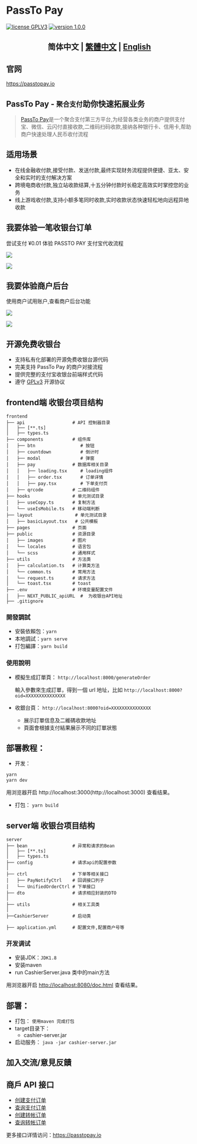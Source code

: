 # PassTo Pay

<p>
<a href="https://www.gnu.org/licenses/gpl-3.0.html"><img src="https://img.shields.io/badge/license-GPLV3-blue" alt="license GPLV3"></a>
<a href="https://github.com/assimon/dujiaoka/releases/tag/1.0.0"><img src="https://img.shields.io/badge/version-1.0.0-red" alt="version 1.0.0"></a>
</p>
<h2 align="center"> 简体中文 | <a href="README_hk.md">繁體中文</a>  | <a href="README.md">English</a></h2>

## 官网
https://passtopay.io

## PassTo Pay - `聚合支付`助你快速拓展业务

> [PassTo Pay](https://passtopay.io)是一个聚合支付第三方平台,为经营各类业务的商户提供支付宝、微信、云闪付直接收款,二维码扫码收款,接纳各种银行卡、信用卡,帮助商户快速处理人民币收付流程

## 适用场景

- 在线金融收付款,接受付款、发送付款,最终实现财务流程提供便捷、亚太、安全和实时的支付解决方案
- 跨境电商收付款,独立站收款结算,十五分钟付款时长稳定高效实时掌控您的业务
- 线上游戏收付款,支持小额多笔同时收款,实时收款状态快速轻松地向远程异地收款

## 我要体验一笔收银台订单

尝试支付 ¥0.01 体验 PASSTO PAY 支付宝代收流程

![][link_cashier_btn]

![][link_cashier]

## 我要体验商户后台

使用商户试用账户,查看商户后台功能

[![][link_backend_btn]](https://mch.ylbhd.com/login?type=demo)

![][link_backend]

## 开源免费收银台

- 支持私有化部署的开源免费收银台源代码
- 完美支持 PassTo Pay 的商户对接流程
- 提供完整的支付宝收银台前端样式代码
- 遵守 [GPLv3](https://www.gnu.org/licenses/gpl-3.0.html) 开源协议

## frontend端 收银台项目结构

```
frontend
├── api                  # API 控制器目录
│   ├── [**.ts]
│   ├── types.ts
├── components           # 组件库
│   ├── btn                 # 按钮
│   ├── countdown           # 倒计时
│   ├── modal               # 弹窗
│   ├── pay              # 数据库相关目录
│   │   ├── loading.tsx     # loading组件
│   │   ├── order.tsx       # 订单详情
│   │   ├── pay.tsx         # 下单支付页
│   ├── qrcode           # 二维码组件
├── hooks                # 单元测试目录
│   ├── useCopy.ts       # 复制方法
│   └── useIsMobile.ts   # 移动端判断
├── layout                # 单元测试目录
│   ├── basicLayout.tsx   # 公共模板
├── pages                # 页面
├── public               # 资源目录
│   ├── images           # 图片
│   └── locales          # 语言包
│   └── scss             # 通用样式
├── utils                # 方法类
│   ├── calculation.ts   # 计算类方法
│   └── common.ts        # 常用方法
│   └── request.ts       # 请求方法
│   └── toast.tsx        # toast
├── .env                 # 环境变量配置文件
│   ├── NEXT_PUBLIC_apiURL  #  为收银台API地址
├── .gitignore

```

### 開發調試

- 安裝依賴包：`yarn`
- 本地調試：`yarn serve`
- 打包編譯：`yarn build`

### 使用說明

- 模擬生成訂單頁： `http://localhost:8000/generateOrder`

  輸入參數來生成訂單，得到一個 url 地址，比如 `http://localhost:8000?oid=XXXXXXXXXXXXXXX`

- 收銀台頁： `http://localhost:8000?oid=XXXXXXXXXXXXXXX`

  - 展示訂單信息及二維碼收款地址
  - 頁面會根據支付結果展示不同的訂單狀態

## 部署教程：

- 开发：

```bash
yarn
yarn dev
```

用浏览器开启 http://localhost:3000(http://localhost:3000) 查看结果。
- 打包：
  `yarn build`



## server端 收银台项目结构

```
server
├── bean                 # 异常和请求的Bean
│   ├── [**.ts]
│   ├── types.ts
├── config               # 请求api的配置参数
│   
├── ctrl                 # 下单等相关接口
│   ├── PayNotifyCtrl    # 回调接口列子
│   └── UnifiedOrderCtrl # 下单接口
├── dto                  # 请求相应封装的DTO
│   
├── utils                # 相关工具类
│  
├──CashierServer         # 启动类

├── application.yml      # 配置文件,配置商户号等

```


### 开发调试

- 安装JDK：`JDK1.8`
- 安装maven
- run CashierServer.java 类中的main方法

用浏览器开启 [http://localhost:8080/doc.html](http://localhost:8080/doc.html) 查看结果。



## 部署：

- 打包：
  `使用maven 完成打包`
- target目录下：
  - cashier-server.jar
- 启动服务：
  `java -jar cashier-server.jar`


## 加入交流/意見反饋



## 商戶 API 接口

- [创建支付订单](https://passtopay.io/api-f70d29f5231b483da80c5c21d98cb594)
- [查询支付订单](https://passtopay.io/api-f70d29f5231b483da80c5c21d98cb594)
- [创建转帐订单](https://passtopay.io/api-f70d29f5231b483da80c5c21d98cb594)
- [查询转帐订单](https://passtopay.io/api-f70d29f5231b483da80c5c21d98cb594)

更多接口详情访问：https://passtopay.io




[link_cashier]: frontend/public/screenshot/img01.png
[link_cashier_btn]: frontend/public/screenshot/btn-cashier.jpg
[link_backend]: frontend/public/screenshot/img03.png
[link_backend_btn]: frontend/public/screenshot/btn-backend.jpg
[link_end]: frontend/public/screenshot/img02.png
